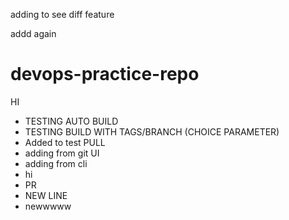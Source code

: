 adding to see diff feature

addd again
# devops-practice-repo

HI
   - TESTING AUTO BUILD
   - TESTING BUILD WITH TAGS/BRANCH (CHOICE PARAMETER)
   - Added to test PULL
   - adding from git UI
   - adding from cli 
   - hi 
   - PR
   - NEW LINE
   - newwwww
